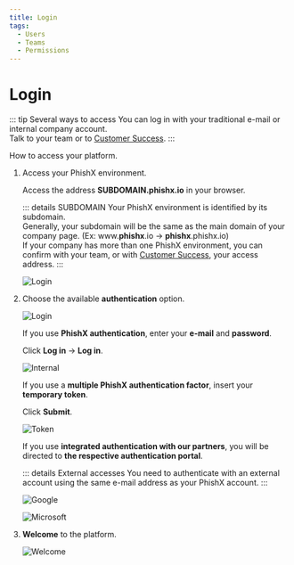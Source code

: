 ```yaml
---
title: Login
tags:
  - Users
  - Teams
  - Permissions
---
```


# Login

::: tip Several ways to access
You can log in with your traditional e-mail or internal company account.<br>
Talk to your team or to [Customer Success](mailto:cs@phishx.io).
:::

How to access your platform.

1. Access your PhishX environment.

   Access the address **SUBDOMAIN.phishx.io** in your browser.

   ::: details SUBDOMAIN
   Your PhishX environment is identified by its subdomain.<br>
   Generally, your subdomain will be the same as the main domain of your company page. (Ex: www.**phishx**.io -> **phishx**.phishx.io)<br>
   If your company has more than one PhishX environment, you can confirm with your team, or with [Customer Success](mailto:cs@phishx.io), your access address.
   :::

   ![Login](https://cdn.phishx.io/phishx-docs/images/phishx_login_01.webp)

2. Choose the available **authentication** option.

   ![Login](https://cdn.phishx.io/phishx-docs/images/phishx_login_02.webp)

   If you use **PhishX authentication**, enter your **e-mail** and **password**.

   Click **Log in** -> **Log in**.

   ![Internal](https://cdn.phishx.io/phishx-docs/images/phishx_login_first_access_05.webp)

   If you use a **multiple PhishX authentication factor**, insert your **temporary token**.

   Click **Submit**.

   ![Token](https://cdn.phishx.io/phishx-docs/images/phishx_user_login_token_01.webp)

   If you use **integrated authentication with our partners**, you will be directed to **the respective authentication portal**.

   ::: details External accesses
   You need to authenticate with an external account using the same e-mail address as your PhishX account.
   :::
   <br>

   ![Google](https://cdn.phishx.io/phishx-docs/images/phishx_login_external_01.webp)

   ![Microsoft](https://cdn.phishx.io/phishx-docs/images/phishx_login_external_02.webp)

3. **Welcome** to the platform.

   ![Welcome](https://cdn.phishx.io/phishx-docs/images/phishx_login_first_access_08.webp)
